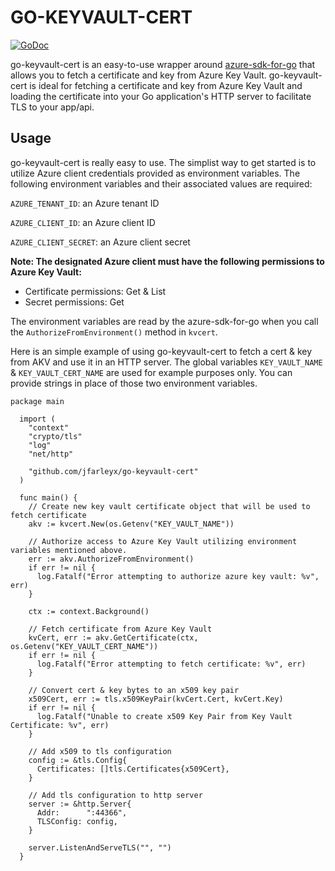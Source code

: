 # GO-KEYVAULT-CERT
[![GoDoc](https://godoc.org/github.com/jfarleyx/go-keyvault-cert?status.svg)](http://godoc.org/github.com/jfarleyx/go-keyvault-cert)

go-keyvault-cert is an easy-to-use wrapper around [azure-sdk-for-go](https://github.com/Azure/azure-sdk-for-go) that allows you 
to fetch a certificate and key from Azure Key Vault. go-keyvault-cert is ideal for fetching a certificate and key from Azure Key Vault and loading the certificate into your Go application's HTTP server to facilitate TLS to your app/api.  

## Usage

go-keyvault-cert is really easy to use. The simplist way to get started is to utilize Azure client credentials provided 
as environment variables. The following environment variables and their associated values 
are required: 

```AZURE_TENANT_ID```: an Azure tenant ID

```AZURE_CLIENT_ID```: an Azure client ID

```AZURE_CLIENT_SECRET```: an Azure client secret

**Note: The designated Azure client must have the following permissions to Azure Key Vault:**
- Certificate permissions: Get & List
- Secret permissions: Get

The environment variables are read by the azure-sdk-for-go when you call the ```AuthorizeFromEnvironment()``` method in ```kvcert```. 

Here is an simple example of using go-keyvault-cert to fetch a cert & key from AKV and use it in an HTTP server. The global variables ```KEY_VAULT_NAME``` & ```KEY_VAULT_CERT_NAME``` are used for example purposes only. You can provide strings in place of those two environment variables. 

```
package main

  import (
  	"context"
  	"crypto/tls"
  	"log"
  	"net/http"

  	"github.com/jfarleyx/go-keyvault-cert"
  )

  func main() {
  	// Create new key vault certificate object that will be used to fetch certificate
  	akv := kvcert.New(os.Getenv("KEY_VAULT_NAME"))

  	// Authorize access to Azure Key Vault utilizing environment variables mentioned above.
  	err := akv.AuthorizeFromEnvironment()
  	if err != nil {
  	  log.Fatalf("Error attempting to authorize azure key vault: %v", err)
  	}

  	ctx := context.Background()

  	// Fetch certificate from Azure Key Vault
  	kvCert, err := akv.GetCertificate(ctx, os.Getenv("KEY_VAULT_CERT_NAME"))
  	if err != nil {
  	  log.Fatalf("Error attempting to fetch certificate: %v", err)
  	}

  	// Convert cert & key bytes to an x509 key pair
  	x509Cert, err := tls.x509KeyPair(kvCert.Cert, kvCert.Key)
  	if err != nil {
  	  log.Fatalf("Unable to create x509 Key Pair from Key Vault Certificate: %v", err)
  	}

  	// Add x509 to tls configuration
  	config := &tls.Config{
  	  Certificates: []tls.Certificates{x509Cert},
  	}

  	// Add tls configuration to http server
  	server := &http.Server{
  	  Addr:      ":44366",
  	  TLSConfig: config,
  	}

  	server.ListenAndServeTLS("", "")
  }
```


